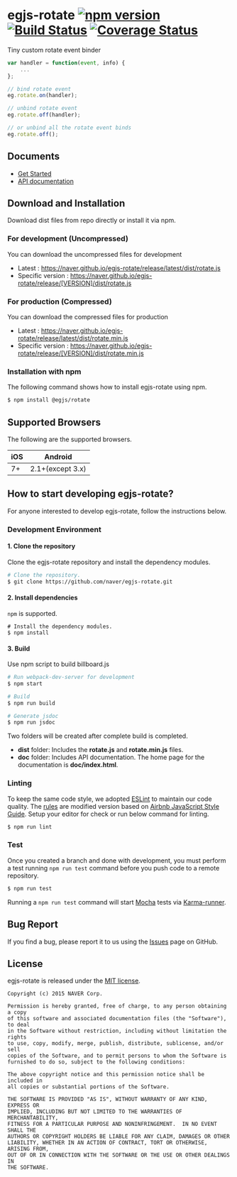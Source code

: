# egjs-rotate [![npm version](https://badge.fury.io/js/%40egjs%2Frotate.svg)](https://badge.fury.io/js/%40egjs%2Frotate) [![Build Status](https://travis-ci.org/naver/egjs-rotate.svg?branch=master)](https://travis-ci.org/naver/egjs-rotate) [![Coverage Status](https://coveralls.io/repos/github/naver/egjs-rotate/badge.svg?branch=master)](https://coveralls.io/github/naver/egjs-rotate?branch=master)

Tiny custom rotate event binder

```js
var handler = function(event, info) {
    ...
};

// bind rotate event
eg.rotate.on(handler);

// unbind rotate event
eg.rotate.off(handler);

// or unbind all the rotate event binds
eg.rotate.off();
```

## Documents
- [Get Started](https://naver.github.io/egjs-rotate/)
- [API documentation](https://naver.github.io/egjs-rotate/release/latest/doc/)

## Download and Installation

Download dist files from repo directly or install it via npm. 

### For development (Uncompressed)

You can download the uncompressed files for development

- Latest : https://naver.github.io/egjs-rotate/release/latest/dist/rotate.js
- Specific version : https://naver.github.io/egjs-rotate/release/[VERSION]/dist/rotate.js

### For production (Compressed)

You can download the compressed files for production

- Latest : https://naver.github.io/egjs-rotate/release/latest/dist/rotate.min.js
- Specific version : https://naver.github.io/egjs-rotate/release/[VERSION]/dist/rotate.min.js


### Installation with npm

The following command shows how to install egjs-rotate using npm.

```bash
$ npm install @egjs/rotate
```


## Supported Browsers
The following are the supported browsers.

|iOS|Android|
|---|---|
|7+|2.1+(except 3.x)|



## How to start developing egjs-rotate?

For anyone interested to develop egjs-rotate, follow the instructions below.

### Development Environment

#### 1. Clone the repository

Clone the egjs-rotate repository and install the dependency modules.

```bash
# Clone the repository.
$ git clone https://github.com/naver/egjs-rotate.git
```

#### 2. Install dependencies
`npm` is supported.

```
# Install the dependency modules.
$ npm install
```

#### 3. Build

Use npm script to build billboard.js

```bash
# Run webpack-dev-server for development
$ npm start

# Build
$ npm run build

# Generate jsdoc
$ npm run jsdoc
```

Two folders will be created after complete build is completed.

- **dist** folder: Includes the **rotate.js** and **rotate.min.js** files.
- **doc** folder: Includes API documentation. The home page for the documentation is **doc/index.html**.

### Linting

To keep the same code style, we adopted [ESLint](http://eslint.org/) to maintain our code quality. The [rules](https://github.com/naver/eslint-config-naver/tree/master/rules) are modified version based on [Airbnb JavaScript Style Guide](https://github.com/airbnb/javascript).
Setup your editor for check or run below command for linting.

```bash
$ npm run lint
```

### Test

Once you created a branch and done with development, you must perform a test running `npm run test` command before you push code to a remote repository.

```bash
$ npm run test
```
Running a `npm run test` command will start [Mocha](https://mochajs.org/) tests via [Karma-runner](https://karma-runner.github.io/).


## Bug Report

If you find a bug, please report it to us using the [Issues](https://github.com/naver/egjs-rotate/issues) page on GitHub.


## License
egjs-rotate is released under the [MIT license](http://naver.github.io/egjs/license.txt).


```
Copyright (c) 2015 NAVER Corp.

Permission is hereby granted, free of charge, to any person obtaining a copy
of this software and associated documentation files (the "Software"), to deal
in the Software without restriction, including without limitation the rights
to use, copy, modify, merge, publish, distribute, sublicense, and/or sell
copies of the Software, and to permit persons to whom the Software is
furnished to do so, subject to the following conditions:

The above copyright notice and this permission notice shall be included in
all copies or substantial portions of the Software.

THE SOFTWARE IS PROVIDED "AS IS", WITHOUT WARRANTY OF ANY KIND, EXPRESS OR
IMPLIED, INCLUDING BUT NOT LIMITED TO THE WARRANTIES OF MERCHANTABILITY,
FITNESS FOR A PARTICULAR PURPOSE AND NONINFRINGEMENT.  IN NO EVENT SHALL THE
AUTHORS OR COPYRIGHT HOLDERS BE LIABLE FOR ANY CLAIM, DAMAGES OR OTHER
LIABILITY, WHETHER IN AN ACTION OF CONTRACT, TORT OR OTHERWISE, ARISING FROM,
OUT OF OR IN CONNECTION WITH THE SOFTWARE OR THE USE OR OTHER DEALINGS IN
THE SOFTWARE.
```
